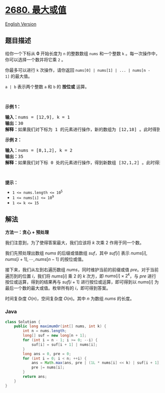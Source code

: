# [2680. 最大或值](https://leetcode.cn/problems/maximum-or)

[English Version](/solution/2600-2699/2680.Maximum%20OR/README_EN.md)

## 题目描述

<!-- 这里写题目描述 -->

<p>给你一个下标从 <strong>0</strong>&nbsp;开始长度为 <code>n</code>&nbsp;的整数数组&nbsp;<code>nums</code>&nbsp;和一个整数&nbsp;<code>k</code> 。每一次操作中，你可以选择一个数并将它乘&nbsp;<code>2</code>&nbsp;。</p>

<p>你最多可以进行 <code>k</code>&nbsp;次操作，请你返回<em>&nbsp;</em><code>nums[0] | nums[1] | ... | nums[n - 1]</code>&nbsp;的最大值。</p>

<p><code>a | b</code>&nbsp;表示两个整数 <code>a</code>&nbsp;和 <code>b</code>&nbsp;的 <strong>按位或</strong>&nbsp;运算。</p>

<p>&nbsp;</p>

<p><strong>示例 1：</strong></p>

<pre>
<b>输入：</b>nums = [12,9], k = 1
<b>输出：</b>30
<b>解释：</b>如果我们对下标为 1 的元素进行操作，新的数组为 [12,18] 。此时得到最优答案为 12 和 18 的按位或运算的结果，也就是 30 。
</pre>

<p><strong>示例 2：</strong></p>

<pre>
<b>输入：</b>nums = [8,1,2], k = 2
<b>输出：</b>35
<b>解释：</b>如果我们对下标 0 处的元素进行操作，得到新数组 [32,1,2] 。此时得到最优答案为 32|1|2 = 35 。
</pre>

<p>&nbsp;</p>

<p><strong>提示：</strong></p>

<ul>
	<li><code>1 &lt;= nums.length &lt;= 10<sup>5</sup></code></li>
	<li><code>1 &lt;= nums[i] &lt;= 10<sup>9</sup></code></li>
	<li><code>1 &lt;= k &lt;= 15</code></li>
</ul>

## 解法

**方法一：贪心 + 预处理**

我们注意到，为了使得答案最大，我们应该将 $k$ 次乘 $2$ 作用于同一个数。

我们先预处理出数组 $nums$ 的后缀或值数组 $suf$，其中 $suf[i]$ 表示 $nums[i], nums[i + 1], \cdots, nums[n - 1]$ 的按位或值。

接下来，我们从左到右遍历数组 $nums$，同时维护当前的前缀或值 $pre$。对于当前遍历到的位置 $i$，我们将 $nums[i]$ 乘 $2$ 的 $k$ 次方，即 $nums[i] \times 2^k$，与 $pre$ 进行按位或运算，得到的结果再与 $suf[i + 1]$ 进行按位或运算，即可得到以 $nums[i]$ 为最后一个数的最大或值。枚举所有的 $i$，即可得到答案。

时间复杂度 $O(n)$，空间复杂度 $O(n)$。其中 $n$ 为数组 $nums$ 的长度。

### **Java**

```java
class Solution {
    public long maximumOr(int[] nums, int k) {
        int n = nums.length;
        long[] suf = new long[n + 1];
        for (int i = n - 1; i >= 0; --i) {
            suf[i] = suf[i + 1] | nums[i];
        }
        long ans = 0, pre = 0;
        for (int i = 0; i < n; ++i) {
            ans = Math.max(ans, pre | (1L * nums[i] << k) | suf[i + 1]);
            pre |= nums[i];
        }
        return ans;
    }
}
```
